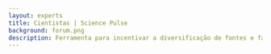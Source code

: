 ```yaml
---
layout: experts
title: Cientistas | Science Pulse
background: forum.png
description: Ferramenta para incentivar a diversificação de fontes e facilitar a descoberta de cientistas mulheres
---
```

